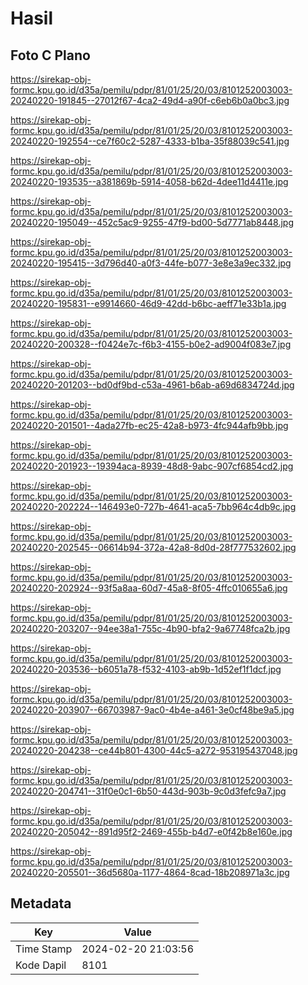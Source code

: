 # Hasil

## Foto C Plano

https://sirekap-obj-formc.kpu.go.id/d35a/pemilu/pdpr/81/01/25/20/03/8101252003003-20240220-191845--27012f67-4ca2-49d4-a90f-c6eb6b0a0bc3.jpg

https://sirekap-obj-formc.kpu.go.id/d35a/pemilu/pdpr/81/01/25/20/03/8101252003003-20240220-192554--ce7f60c2-5287-4333-b1ba-35f88039c541.jpg

https://sirekap-obj-formc.kpu.go.id/d35a/pemilu/pdpr/81/01/25/20/03/8101252003003-20240220-193535--a381869b-5914-4058-b62d-4dee11d4411e.jpg

https://sirekap-obj-formc.kpu.go.id/d35a/pemilu/pdpr/81/01/25/20/03/8101252003003-20240220-195049--452c5ac9-9255-47f9-bd00-5d7771ab8448.jpg

https://sirekap-obj-formc.kpu.go.id/d35a/pemilu/pdpr/81/01/25/20/03/8101252003003-20240220-195415--3d796d40-a0f3-44fe-b077-3e8e3a9ec332.jpg

https://sirekap-obj-formc.kpu.go.id/d35a/pemilu/pdpr/81/01/25/20/03/8101252003003-20240220-195831--e9914660-46d9-42dd-b6bc-aeff71e33b1a.jpg

https://sirekap-obj-formc.kpu.go.id/d35a/pemilu/pdpr/81/01/25/20/03/8101252003003-20240220-200328--f0424e7c-f6b3-4155-b0e2-ad9004f083e7.jpg

https://sirekap-obj-formc.kpu.go.id/d35a/pemilu/pdpr/81/01/25/20/03/8101252003003-20240220-201203--bd0df9bd-c53a-4961-b6ab-a69d6834724d.jpg

https://sirekap-obj-formc.kpu.go.id/d35a/pemilu/pdpr/81/01/25/20/03/8101252003003-20240220-201501--4ada27fb-ec25-42a8-b973-4fc944afb9bb.jpg

https://sirekap-obj-formc.kpu.go.id/d35a/pemilu/pdpr/81/01/25/20/03/8101252003003-20240220-201923--19394aca-8939-48d8-9abc-907cf6854cd2.jpg

https://sirekap-obj-formc.kpu.go.id/d35a/pemilu/pdpr/81/01/25/20/03/8101252003003-20240220-202224--146493e0-727b-4641-aca5-7bb964c4db9c.jpg

https://sirekap-obj-formc.kpu.go.id/d35a/pemilu/pdpr/81/01/25/20/03/8101252003003-20240220-202545--06614b94-372a-42a8-8d0d-28f777532602.jpg

https://sirekap-obj-formc.kpu.go.id/d35a/pemilu/pdpr/81/01/25/20/03/8101252003003-20240220-202924--93f5a8aa-60d7-45a8-8f05-4ffc010655a6.jpg

https://sirekap-obj-formc.kpu.go.id/d35a/pemilu/pdpr/81/01/25/20/03/8101252003003-20240220-203207--94ee38a1-755c-4b90-bfa2-9a67748fca2b.jpg

https://sirekap-obj-formc.kpu.go.id/d35a/pemilu/pdpr/81/01/25/20/03/8101252003003-20240220-203536--b6051a78-f532-4103-ab9b-1d52ef1f1dcf.jpg

https://sirekap-obj-formc.kpu.go.id/d35a/pemilu/pdpr/81/01/25/20/03/8101252003003-20240220-203907--66703987-9ac0-4b4e-a461-3e0cf48be9a5.jpg

https://sirekap-obj-formc.kpu.go.id/d35a/pemilu/pdpr/81/01/25/20/03/8101252003003-20240220-204238--ce44b801-4300-44c5-a272-953195437048.jpg

https://sirekap-obj-formc.kpu.go.id/d35a/pemilu/pdpr/81/01/25/20/03/8101252003003-20240220-204741--31f0e0c1-6b50-443d-903b-9c0d3fefc9a7.jpg

https://sirekap-obj-formc.kpu.go.id/d35a/pemilu/pdpr/81/01/25/20/03/8101252003003-20240220-205042--891d95f2-2469-455b-b4d7-e0f42b8e160e.jpg

https://sirekap-obj-formc.kpu.go.id/d35a/pemilu/pdpr/81/01/25/20/03/8101252003003-20240220-205501--36d5680a-1177-4864-8cad-18b208971a3c.jpg


## Metadata

| Key        | Value               |
| ---------- | ------------------- |
| Time Stamp | 2024-02-20 21:03:56 |
| Kode Dapil | 8101                |




